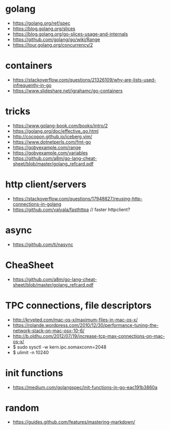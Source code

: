 # golang
* https://golang.org/ref/spec
* https://blog.golang.org/slices
* https://blog.golang.org/go-slices-usage-and-internals
* https://github.com/golang/go/wiki/Range
* https://tour.golang.org/concurrency/2

# containers
* https://stackoverflow.com/questions/21326109/why-are-lists-used-infrequently-in-go
* https://www.slideshare.net/jgrahamc/go-containers

# tricks
* https://www.golang-book.com/books/intro/2
* https://golang.org/doc/effective_go.html
* http://cocopon.github.io/iceberg.vim/
* https://www.dotnetperls.com/fmt-go
* https://gobyexample.com/range
* https://gobyexample.com/variables
* https://github.com/a8m/go-lang-cheat-sheet/blob/master/golang_refcard.pdf

# http client/servers
* https://stackoverflow.com/questions/17948827/reusing-http-connections-in-golang
* https://github.com/valyala/fasthttpa // faster httpclient?

# async
* https://github.com/ti/nasync

# CheaSheet
* https://github.com/a8m/go-lang-cheat-sheet/blob/master/golang_refcard.pdf

# TPC connections, file descriptors
* http://krypted.com/mac-os-x/maximum-files-in-mac-os-x/
* https://rolande.wordpress.com/2010/12/30/performance-tuning-the-network-stack-on-mac-osx-10-6/
* http://b.oldhu.com/2012/07/19/increase-tcp-max-connections-on-mac-os-x/
* $ sudo sysctl -w kern.ipc.somaxconn=2048
* $ ulimit -n 10240

# init functions
* https://medium.com/golangspec/init-functions-in-go-eac191b3860a

# random
* https://guides.github.com/features/mastering-markdown/
